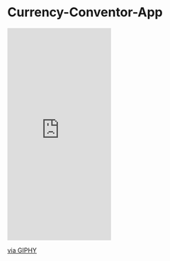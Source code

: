 # Currency-Conventor-App

<iframe src="https://giphy.com/embed/5O98HqHkGYfKFluc8X" width="234" height="480" frameBorder="0" class="giphy-embed" allowFullScreen></iframe><p><a href="https://giphy.com/gifs/5O98HqHkGYfKFluc8X">via GIPHY</a></p>
